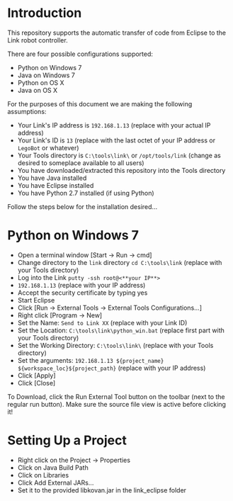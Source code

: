 Introduction
====

This repository supports the automatic transfer of code from Eclipse to the Link robot controller.

There are four possible configurations supported:
* Python on Windows 7
* Java on Windows 7
* Python on OS X
* Java on OS X

For the purposes of this document we are making the following assumptions:
* Your Link's IP address is `192.168.1.13` (replace with your actual IP address)
* Your Link's ID is `13` (replace with the last octet of your IP address or `LegoBot` or whatever)
* Your Tools directory is `C:\tools\link\` or `/opt/tools/link` (change as desired to someplace available to all users)
* You have downloaded/extracted this repository into the Tools directory
* You have Java installed
* You have Eclipse installed
* You have Python 2.7 installed (if using Python)

Follow the steps below for the installation desired...

Python on Windows 7
====

* Open a terminal window [Start -> Run -> cmd]
* Change directory to the `link` directory `cd C:\tools\link` (replace with your Tools directory)
* Log into the Link `putty -ssh root@<**your IP**>`
* `192.168.1.13` (replace with your IP address) 
* Accept the security certificate by typing yes 
* Start Eclipse
* Click [Run -> External Tools -> External Tools Configurations...]
* Right click [Program -> New]
* Set the Name: `Send to Link XX` (replace with your Link ID)
* Set the Location: `C:\tools\link\python_win.bat` (replace first part with your Tools directory)
* Set the Working Directory: `C:\tools\link\` (replace with your Tools directory)
* Set the arguments: `192.168.1.13 ${project_name} ${workspace_loc}${project_path}` (replace with your IP address)
* Click [Apply]
* Click [Close]

To Download, click the Run External Tool button on the toolbar (next to the regular run button). Make sure the source file view is active before clicking it!

Setting Up a Project
====================

* Right click on the Project -> Properties
* Click on Java Build Path
* Click on Libraries
* Click Add External JARs...
* Set it to the provided libkovan.jar in the link\_eclipse folder
